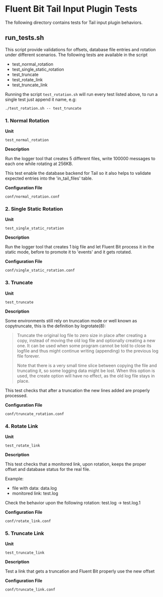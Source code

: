 # Fluent Bit Tail Input Plugin Tests

The following directory contains tests for Tail input plugin behaviors.

## run_tests.sh

This script provide validations for offsets, database file entries and rotation under different scenarios. The following tests are available in the script

- test_normal_rotation
- test_single_static_rotation
- test_truncate
- test_rotate_link
- test_truncate_link

Running the script ```test_rotation.sh``` will run every test listed above, to run a single test just append it name, e.g:

```
./test_rotation.sh -- test_truncate
```

### 1. Normal Rotation

**Unit**

```test_normal_rotation```

**Description**

Run the logger tool that creates 5 different files, write 100000 messages to each one while rotating at 256KB.

This test enable the database backend for Tail so it also helps to validate expected entries into the 'in_tail_files' table.

**Configuration File**

```conf/normal_rotation.conf```

### 2. Single Static Rotation

**Unit**

```test_single_static_rotation```

**Description**

Run the logger tool that creates 1 big file and let Fluent Bit process it in the static mode, before to promote it to 'events' and it gets rotated.

**Configuration File**

```conf/single_static_rotation.conf```

### 3. Truncate

**Unit**

```test_truncate```

**Description**

 Some environments still rely on truncation mode or well known as copytruncate,
 this is the definition by logrotate(8):

> Truncate the original log file to zero size in place after creating a copy,
> instead of moving the old log file and optionally creating a new one.  It
> can be used when some program cannot  be told  to  close its logfile and
> thus might continue writing (appending) to the previous log file forever.
>
> Note that there is a very  small  time  slice between copying the file and
> truncating it, so some logging data might be lost.   When  this  option is
> used, the create option will have no effect, as the old log file stays in
> place.

This test checks that after a truncation the new lines added are properly
processed.

**Configuration File**

```conf/truncate_rotation.conf```

### 4. Rotate Link

**Unit**

```test_rotate_link```

**Description**

This test checks that a monitored link, upon rotation, keeps the proper offset and database status for the real file.

 Example:

 - file with data:  data.log
 - monitored link:  test.log

 Check the behavior upon the following rotation: test.log -> test.log.1

**Configuration File**

```conf/rotate_link.conf```

### 5. Truncate Link

**Unit**

```test_truncate_link```

**Description**

Test a link that gets a truncation and Fluent Bit properly use the new offset

**Configuration File**

```conf/truncate_link.conf```
